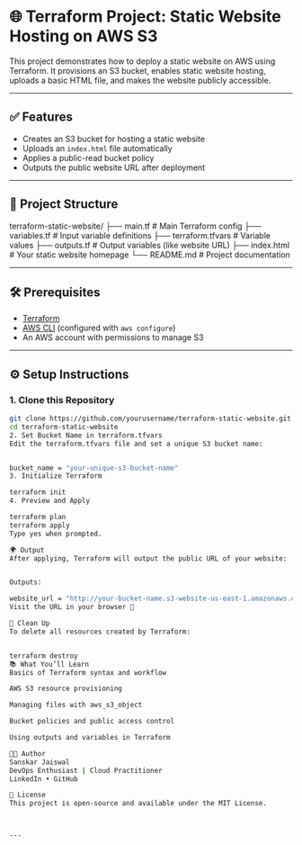 # 🌐 Terraform Project: Static Website Hosting on AWS S3

This project demonstrates how to deploy a static website on AWS using Terraform. It provisions an S3 bucket, enables static website hosting, uploads a basic HTML file, and makes the website publicly accessible.

---

## ✅ Features

- Creates an S3 bucket for hosting a static website
- Uploads an `index.html` file automatically
- Applies a public-read bucket policy
- Outputs the public website URL after deployment

---

## 📁 Project Structure

terraform-static-website/
├── main.tf # Main Terraform config
├── variables.tf # Input variable definitions
├── terraform.tfvars # Variable values
├── outputs.tf # Output variables (like website URL)
├── index.html # Your static website homepage
└── README.md # Project documentation



---

## 🛠️ Prerequisites

- [Terraform](https://developer.hashicorp.com/terraform/downloads)
- [AWS CLI](https://docs.aws.amazon.com/cli/latest/userguide/install-cliv2.html) (configured with `aws configure`)
- An AWS account with permissions to manage S3

---

## ⚙️ Setup Instructions

### 1. Clone this Repository

```bash
git clone https://github.com/yourusername/terraform-static-website.git
cd terraform-static-website
2. Set Bucket Name in terraform.tfvars
Edit the terraform.tfvars file and set a unique S3 bucket name:


bucket_name = "your-unique-s3-bucket-name"
3. Initialize Terraform

terraform init
4. Preview and Apply

terraform plan
terraform apply
Type yes when prompted.

🌍 Output
After applying, Terraform will output the public URL of your website:


Outputs:

website_url = "http://your-bucket-name.s3-website-us-east-1.amazonaws.com"
Visit the URL in your browser 🚀

🧹 Clean Up
To delete all resources created by Terraform:


terraform destroy
📚 What You’ll Learn
Basics of Terraform syntax and workflow

AWS S3 resource provisioning

Managing files with aws_s3_object

Bucket policies and public access control

Using outputs and variables in Terraform

👨‍💻 Author
Sanskar Jaiswal
DevOps Enthusiast | Cloud Practitioner
LinkedIn • GitHub

📄 License
This project is open-source and available under the MIT License.



---



